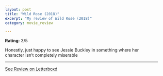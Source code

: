 ```yaml
---
layout: post
title: "Wild Rose (2018)"
excerpt: "My review of Wild Rose (2018)"
category: movie_review

---
```


**Rating:** 3/5

Honestly, just happy to see Jessie Buckley in something where her character isn’t completely miserable

<hr>

[See Review on Letterboxd](https://boxd.it/3ajoGH)
